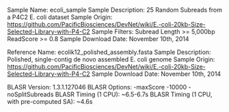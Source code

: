 Sample Name: ecoli_sample
Sample Description: 25 Random Subreads from a P4C2 E. coli dataset
Sample Origin: https://github.com/PacificBiosciences/DevNet/wiki/E.-coli-20kb-Size-Selected-Library-with-P4-C2
Sample Filters: Subread Length >= 5,000bp
                ReadScore >= 0.8
Sample Download Date: November 10th, 2014

Reference Name: ecolik12_polished_assembly.fasta
Sample Description: Polished, single-contig de novo assembled E. coli genome
Sample Origin: https://github.com/PacificBiosciences/DevNet/wiki/E.-coli-20kb-Size-Selected-Library-with-P4-C2
Sample Download Date: November 10th, 2014

BLASR Version:  1.3.1.127046
BLASR Options: -maxScore -10000 -noSplitSubreads
BLASR Timing (1 CPU): ~6.5-6.7s
BLASR Timing (1 CPU, with pre-computed SA): ~4.6s
